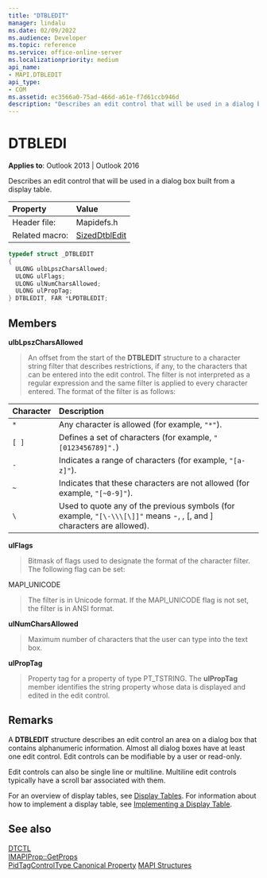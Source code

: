 ```yaml
---
title: "DTBLEDIT" 
manager: lindalu
ms.date: 02/09/2022
ms.audience: Developer
ms.topic: reference
ms.service: office-online-server
ms.localizationpriority: medium
api_name:
- MAPI.DTBLEDIT
api_type:
- COM
ms.assetid: ec3566a0-75ad-466d-a61e-f7d61ccb946d
description: "Describes an edit control that will be used in a dialog box built from a display table."
---
```


# DTBLEDI
  
**Applies to**: Outlook 2013 | Outlook 2016
  
Describes an edit control that will be used in a dialog box built from a display table.

|Property|Value|
|:-----|:-----|
|Header file: |Mapidefs.h |
|Related macro: |[SizedDtblEdit](sizeddtbledit.md) |

```cpp
typedef struct _DTBLEDIT
{
  ULONG ulbLpszCharsAllowed;
  ULONG ulFlags;
  ULONG ulNumCharsAllowed;
  ULONG ulPropTag;
} DTBLEDIT, FAR *LPDTBLEDIT;

```

## Members

 **ulbLpszCharsAllowed**
  
> An offset from the start of the **DTBLEDIT** structure to a character string filter that describes restrictions, if any, to the characters that can be entered into the edit control. The filter is not interpreted as a regular expression and the same filter is applied to every character entered. The format of the filter is as follows:

|**Character**|**Description**|
|:-----|:-----|
| `*`   |Any character is allowed (for example, `"*"`). |
| `[ ]` |Defines a set of characters (for example, `"[0123456789]".`) |
| `-`   |Indicates a range of characters (for example, `"[a-z]"`). |
| `~`   |Indicates that these characters are not allowed (for example, `"[~0-9]"`). |
| `\`   |Used to quote any of the previous symbols (for example, `"[\-\\\[\]]"` means -, \, [, and ] characters are allowed). |

 **ulFlags**
  
> Bitmask of flags used to designate the format of the character filter. The following flag can be set:

MAPI_UNICODE
  
> The filter is in Unicode format. If the MAPI_UNICODE flag is not set, the filter is in ANSI format.

 **ulNumCharsAllowed**
  
> Maximum number of characters that the user can type into the text box.

 **ulPropTag**
  
> Property tag for a property of type PT_TSTRING. The **ulPropTag** member identifies the string property whose data is displayed and edited in the edit control.

## Remarks

A **DTBLEDIT** structure describes an edit control an area on a dialog box that contains alphanumeric information. Almost all dialog boxes have at least one edit control. Edit controls can be modifiable by a user or read-only.
  
Edit controls can also be single line or multiline. Multiline edit controls typically have a scroll bar associated with them.
  
For an overview of display tables, see [Display Tables](display-tables.md). For information about how to implement a display table, see [Implementing a Display Table](display-table-implementation.md).
  
## See also

[DTCTL](dtctl.md)  
[IMAPIProp::GetProps](imapiprop-getprops.md)  
[PidTagControlType Canonical Property](pidtagcontroltype-canonical-property.md)
[MAPI Structures](mapi-structures.md)
